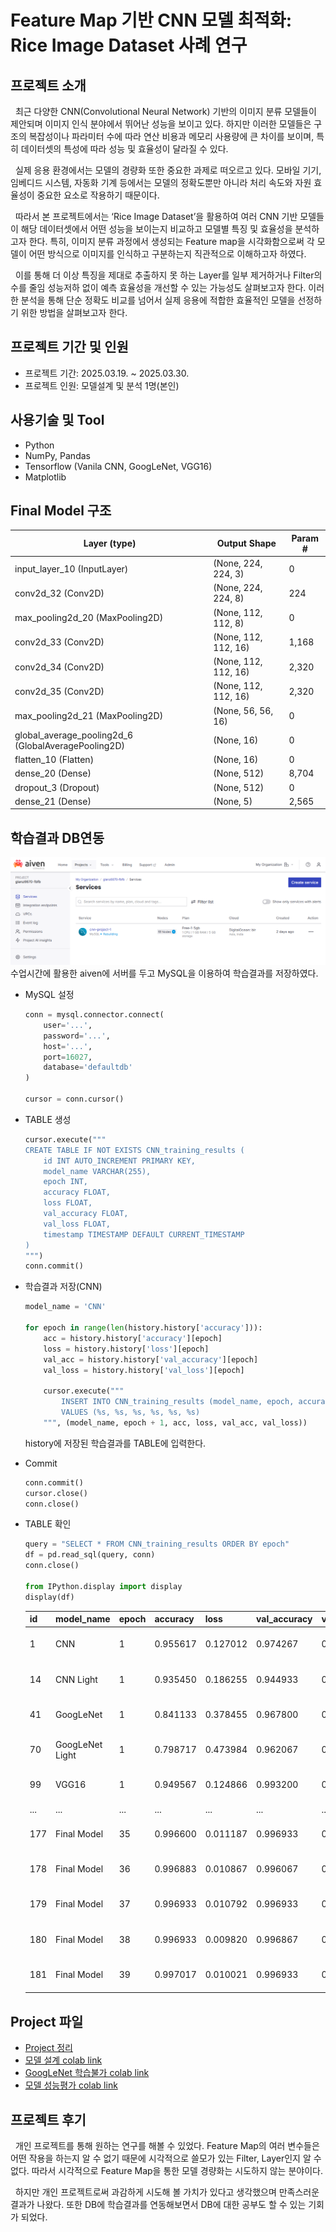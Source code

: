 # Feature Map 기반 CNN 모델 최적화: Rice Image Dataset 사례 연구

## 프로젝트 소개
&nbsp;&nbsp;최근 다양한 CNN(Convolutional Neural Network) 기반의 이미지 분류 모델들이 제안되며 이미지 인식 분야에서 뛰어난 성능을 보이고 있다. 하지만 이러한 모델들은 구조의 복잡성이나 파라미터 수에 따라 연산 비용과 메모리 사용량에 큰 차이를 보이며, 특히 데이터셋의 특성에 따라 성능 및 효율성이 달라질 수 있다.<br/>

&nbsp;&nbsp;실제 응용 환경에서는 모델의 경량화 또한 중요한 과제로 떠오르고 있다. 모바일 기기, 임베디드 시스템, 자동화 기계 등에서는 모델의 정확도뿐만 아니라 처리 속도와 자원 효율성이 중요한 요소로 작용하기 때문이다.<br/>

&nbsp;&nbsp;따라서 본 프로젝트에서는 ‘Rice Image Dataset’을 활용하여 여러 CNN 기반 모델들이 해당 데이터셋에서 어떤 성능을 보이는지 비교하고 모델별 특징 및 효율성을 분석하고자 한다. 특히, 이미지 분류 과정에서 생성되는 Feature map을 시각화함으로써 각 모델이 어떤 방식으로 이미지를 인식하고 구분하는지 직관적으로 이해하고자 하였다.<br/>

&nbsp;&nbsp;이를 통해 더 이상 특징을 제대로 추출하지 못 하는 Layer를 일부 제거하거나 Filter의 수를 줄임 성능저하 없이 예측 효율성을 개선할 수 있는 가능성도 살펴보고자 한다. 이러한 분석을 통해 단순 정확도 비교를 넘어서 실제 응용에 적합한 효율적인 모델을 선정하기 위한 방법을 살펴보고자 한다.<br/>

## 프로젝트 기간 및 인원
- 프로젝트 기간: 2025.03.19. ~ 2025.03.30.
- 프로젝트 인원: 모델설계 및 분석 1명(본인)

## 사용기술 및 Tool
- Python
- NumPy, Pandas
- Tensorflow (Vanila CNN, GoogLeNet, VGG16)
- Matplotlib

## Final Model 구조
| Layer (type)                         | Output Shape         | Param #     |
|-------------------------------------|----------------------|-------------|
| input_layer_10 (InputLayer)         | (None, 224, 224, 3)  | 0           |
| conv2d_32 (Conv2D)                  | (None, 224, 224, 8)  | 224         |
| max_pooling2d_20 (MaxPooling2D)     | (None, 112, 112, 8)  | 0           |
| conv2d_33 (Conv2D)                  | (None, 112, 112, 16) | 1,168       |
| conv2d_34 (Conv2D)                  | (None, 112, 112, 16) | 2,320       |
| conv2d_35 (Conv2D)                  | (None, 112, 112, 16) | 2,320       |
| max_pooling2d_21 (MaxPooling2D)     | (None, 56, 56, 16)   | 0           |
| global_average_pooling2d_6 (GlobalAveragePooling2D) | (None, 16) | 0     |
| flatten_10 (Flatten)                | (None, 16)           | 0           |
| dense_20 (Dense)                    | (None, 512)          | 8,704       |
| dropout_3 (Dropout)                 | (None, 512)          | 0           |
| dense_21 (Dense)                    | (None, 5)            | 2,565       |

## 학습결과 DB연동
![alt text](/db_1.png)<br/>
수업시간에 활용한 aiven에 서버를 두고 MySQL을 이용하여 학습결과를 저장하였다.

- MySQL 설정
    ```python
    conn = mysql.connector.connect(
        user='...',
        password='...',
        host='...',
        port=16027,
        database='defaultdb'
    )

    cursor = conn.cursor()
    ```
- TABLE 생성
    ```python
    cursor.execute("""
    CREATE TABLE IF NOT EXISTS CNN_training_results (
        id INT AUTO_INCREMENT PRIMARY KEY,
        model_name VARCHAR(255),
        epoch INT,
        accuracy FLOAT,
        loss FLOAT,
        val_accuracy FLOAT,
        val_loss FLOAT,
        timestamp TIMESTAMP DEFAULT CURRENT_TIMESTAMP
    )
    """)
    conn.commit()
    ```
- 학습결과 저장(CNN)
    ```python
    model_name = 'CNN'

    for epoch in range(len(history.history['accuracy'])):
        acc = history.history['accuracy'][epoch]
        loss = history.history['loss'][epoch]
        val_acc = history.history['val_accuracy'][epoch]
        val_loss = history.history['val_loss'][epoch]

        cursor.execute("""
            INSERT INTO CNN_training_results (model_name, epoch, accuracy, loss, val_accuracy, val_loss)
            VALUES (%s, %s, %s, %s, %s, %s)
        """, (model_name, epoch + 1, acc, loss, val_acc, val_loss))
    ```
    history에 저장된 학습결과를 TABLE에 입력한다.

- Commit
    ```python
    conn.commit()
    cursor.close()
    conn.close()
    ```

- TABLE 확인
    ```python
    query = "SELECT * FROM CNN_training_results ORDER BY epoch"
    df = pd.read_sql(query, conn)
    conn.close()

    from IPython.display import display
    display(df)
    ```

    | id  | model_name        | epoch | accuracy  | loss     | val_accuracy | val_loss | timestamp           |
    |-----|-------------------|-------|-----------|----------|--------------|----------|----------------------|
    | 1   | CNN               | 1     | 0.955617  | 0.127012 | 0.974267     | 0.074242 | 2025-03-28 01:26:37 |
    | 14  | CNN Light         | 1     | 0.935450  | 0.186255 | 0.944933     | 0.152867 | 2025-03-28 01:34:42 |
    | 41  | GoogLeNet         | 1     | 0.841133  | 0.378455 | 0.967800     | 0.097555 | 2025-03-28 02:01:56 |
    | 70  | GoogLeNet Light   | 1     | 0.798717  | 0.473984 | 0.962067     | 0.106132 | 2025-03-28 02:14:34 |
    | 99  | VGG16             | 1     | 0.949567  | 0.124866 | 0.993200     | 0.023065 | 2025-03-28 02:22:31 |
    | ... | ...               | ...   | ...       | ...      | ...          | ...      | ...                  |
    | 177 | Final Model       | 35    | 0.996600  | 0.011187 | 0.996933     | 0.010730 | 2025-03-28 02:55:58 |
    | 178 | Final Model       | 36    | 0.996883  | 0.010867 | 0.996067     | 0.012451 | 2025-03-28 02:55:58 |
    | 179 | Final Model       | 37    | 0.996933  | 0.010792 | 0.996933     | 0.010512 | 2025-03-28 02:55:59 |
    | 180 | Final Model       | 38    | 0.996933  | 0.009820 | 0.996867     | 0.010371 | 2025-03-28 02:55:59 |
    | 181 | Final Model       | 39    | 0.997017  | 0.010021 | 0.996933     | 0.010352 | 2025-03-28 02:55:59 |

## Project 파일
- [Project 정리](https://thplus.github.io/project/ktb/cnn_project/)
- [모델 설계 colab link](https://colab.research.google.com/drive/1WgjlYTLEkDyacbimKDHpdKw0LBZn4aTi?usp=sharing)
- [GoogLeNet 학습불가 colab link](https://colab.research.google.com/drive/1Wt_dMel9Vv8HwzGIlkuvochkIFNWLsv0?usp=sharing)
- [모델 성능평가 colab link](https://colab.research.google.com/drive/1x-QuXOEOWcSqWvZlDuVOeBu88Hb8jMWO?usp=sharing)

## 프로젝트 후기
&nbsp;&nbsp;개인 프로젝트를 통해 원하는 연구를 해볼 수 있었다. Feature Map의 여러 변수들은 어떤 작용을 하는지 알 수 없기 때문에 시각적으로 쓸모가 있는 Filter, Layer인지 알 수 없다. 따라서 시각적으로 Feature Map을 통한 모델 경량화는 시도하지 않는 분야이다.<br/>

&nbsp;&nbsp;하지만 개인 프로젝트로써 과감하게 시도해 볼 가치가 있다고 생각했으며 만족스러운 결과가 나왔다. 또한 DB에 학습결과를 연동해보면서 DB에 대한 공부도 할 수 있는 기회가 되었다.<br/>
